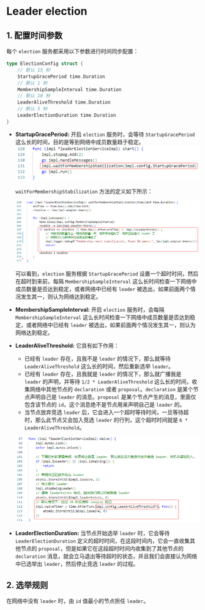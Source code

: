 # Leader election

## 1. 配置时间参数

每个 `election` 服务都采用以下参数进行时间同步配置：

```go
type ElectionConfig struct {
	// 默认 15 秒
	StartupGracePeriod time.Duration
	// 默认 1 秒
	MembershipSampleInterval time.Duration
	// 默认 10 秒
	LeaderAliveThreshold time.Duration
	// 默认 5 秒
	LeaderElectionDuration time.Duration
}
```

- **StartupGracePeriod:** 开启 `election` 服务时，会等待 `StartupGracePeriod` 这么长的时间，目的是等到网络中成员数量趋于稳定。
![gossip-3.png](../../assets/gossip-3.png)

    `waitForMembershipStabilization` 方法的定义如下所示：

    ![gossip-4.png](../../assets/gossip-4.png)

    可以看到，`election` 服务根据 `StartupGracePeriod` 设置一个超时时间，然后在超时到来前，每隔 `MembershipSampleInterval` 这么长时间检查一下网络中成员数量是否达到稳定，或者网络中已经有 `leader` 被选出，如果前面两个情况发生其一，则认为网络达到稳定。

- **MembershipSampleInterval:** 开启 `election` 服务时，会每隔 `MembershipSampleInterval` 这么长时间检查一下网络中成员数量是否达到稳定，或者网络中已经有 `leader` 被选出，如果前面两个情况发生其一，则认为网络达到稳定。

- **LeaderAliveThreshold:** 它具有如下作用：
    - 已经有 `leader` 存在，且我不是 `leader` 的情况下，那么就等待 `LeaderAliveThreshold` 这么长的时间，然后重新选举 `leader`。
    - 已经有 `leader` 存在，且我就是 `leader` 的情况下，那么就广播我是 `leader` 的声明，并等待 `1/2 * LeaderAliveThreshold` 这么长的时间，收集网络中其他节点的 `declaration` 或者 `proposal`。`declaration` 是某个节点声明自己是 `leader` 的消息。`proposal` 是某个节点产生的消息，里面仅包含该节点的 `id`，这个消息绝不是节点用来声明自己是 `leader` 的。
    - 当节点放弃竞选 `leader` 后，它会进入一个超时等待时间，一旦等待超时，那么此节点又会加入竞选 `leader` 的行列，这个超时时间就是 `6 * LeaderAliveThreshold`。

    ![gossip-5.png](../../assets/gossip-5.png)

- **LeaderElectionDuration:** 当节点开始选举 `leader` 时，它会等待 `LeaderElectionDuration` 定义的超时时间，在这段时间内，它会一直收集其他节点的 `proposal`，但是如果它在这段超时时间内收集到了其他节点的 `declaration` 消息，就会立马退出等待超时的状态，并且我们会直接认为网络中已选举出 `leader`，然后停止竞选 `leader` 的过程。

## 2. 选举规则

在网络中没有 `leader` 时，由 `id` 值最小的节点担任 `leader`。